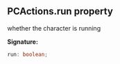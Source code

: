 
## PCActions.run property

whether the character is running

**Signature:**

```typescript
run: boolean;
```

